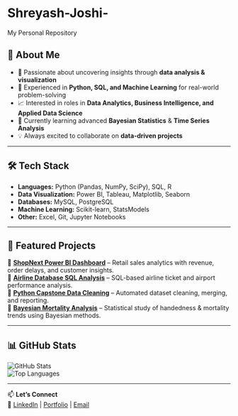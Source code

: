 # Shreyash-Joshi-
My Personal Repository 
## 🚀 About Me  
- 🔎 Passionate about uncovering insights through **data analysis & visualization**  
- 🤖 Experienced in **Python, SQL, and Machine Learning** for real-world problem-solving  
- 📈 Interested in roles in **Data Analytics, Business Intelligence, and Applied Data Science**  
- 🌱 Currently learning advanced **Bayesian Statistics** & **Time Series Analysis**  
- 💡 Always excited to collaborate on **data-driven projects**  

---

## 🛠️ Tech Stack  
- **Languages:** Python (Pandas, NumPy, SciPy), SQL, R  
- **Data Visualization:** Power BI, Tableau, Matplotlib, Seaborn  
- **Databases:** MySQL, PostgreSQL  
- **Machine Learning:** Scikit-learn, StatsModels  
- **Other:** Excel, Git, Jupyter Notebooks  

---

## 📂 Featured Projects  
🔹 [**ShopNext Power BI Dashboard**](#) – Retail sales analytics with revenue, order delays, and customer insights.  
🔹 [**Airline Database SQL Analysis**](#) – SQL-based airline ticket and airport performance analysis.  
🔹 [**Python Capstone Data Cleaning**](#) – Automated dataset cleaning, merging, and reporting.  
🔹 [**Bayesian Mortality Analysis**](#) – Statistical study of handedness & mortality trends using Bayesian methods.  

---

## 📊 GitHub Stats  
![GitHub Stats](https://github-readme-stats.vercel.app/api?username=YOURUSERNAME&show_icons=true&theme=tokyonight)  
![Top Languages](https://github-readme-stats.vercel.app/api/top-langs/?username=YOURUSERNAME&layout=compact&theme=tokyonight)  

---

📫 **Let’s Connect**  
🔗 [LinkedIn](your-linkedin-url) | [Portfolio](your-portfolio-link) | [Email](mailto:youremail@example.com)
